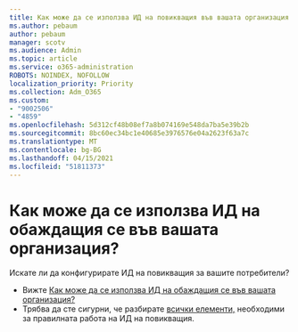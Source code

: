 ```yaml
---
title: Как може да се използва ИД на повикващия във вашата организация
ms.author: pebaum
author: pebaum
manager: scotv
ms.audience: Admin
ms.topic: article
ms.service: o365-administration
ROBOTS: NOINDEX, NOFOLLOW
localization_priority: Priority
ms.collection: Adm_O365
ms.custom:
- "9002506"
- "4859"
ms.openlocfilehash: 5d312cf48b08ef7a8b074169e548da7ba5e39b2b
ms.sourcegitcommit: 8bc60ec34bc1e40685e3976576e04a2623f63a7c
ms.translationtype: MT
ms.contentlocale: bg-BG
ms.lasthandoff: 04/15/2021
ms.locfileid: "51811373"
---
```

# <a name="how-can-caller-id-be-used-in-your-organization"></a>Как може да се използва ИД на обаждащия се във вашата организация?

Искате ли да конфигурирате ИД на повикващия за вашите потребители?

- Вижте [Как може да се използва ИД на обаждащия се във вашата организация?](https://docs.microsoft.com/microsoftteams/how-can-caller-id-be-used-in-your-organization)
- Трябва да сте сигурни, че разбирате [всички елементи,](https://docs.microsoft.com/microsoftteams/more-about-calling-line-id-and-calling-party-name) необходими за правилната работа на ИД на повикващия.
